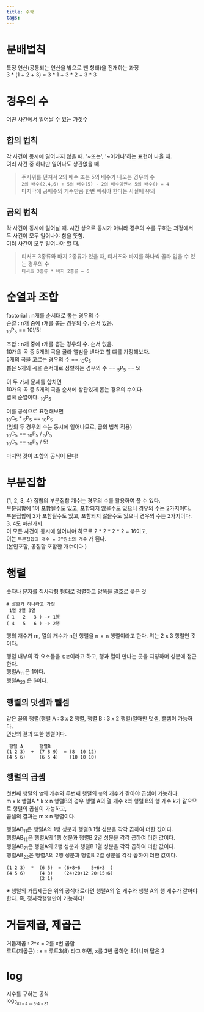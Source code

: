 ```yaml
---
title: 수학
tags:
---
```


# 분배법칙
특정 연산(공통되는 연산을 밖으로 뺀 형태)을 전개하는 과정  
3 * (1 + 2 + 3) = 3 * 1 + 3 * 2 + 3 * 3  


# 경우의 수
어떤 사건에서 일어날 수 있는 가짓수  

## 합의 법칙
각 사건이 동시에 일어나지 않을 때. '~또는', '~이거나'하는 표현이 나올 때.  
여러 사건 중 하나만 일어나도 상관없을 때.  
> 주사위를 던져서 2의 배수 또는 5의 배수가 나오는 경우의 수  
`2의 배수(2,4,6) + 5의 배수(5) - 2의 배수이면서 5의 배수() = 4`  
마지막에 공배수의 개수만큼 한번 빼줘야 한다는 사실에 유의  

## 곱의 법칙
각 사건이 동시에 일어날 때. 시간 상으로 동시가 아니라 경우의 수를 구하는 과정에서 두 사건이 모두 일어나야 함을 뜻함.  
여러 사건이 모두 일어나야 할 때.  
> 티셔츠 3종류와 바지 2종류가 있을 때, 티셔츠와 바지를 하나씩 골라 입을 수 있는 경우의 수  
`티셔츠 3종류 * 바지 2종류 = 6`  

# 순열과 조합
factorial : n개를 순서대로 뽑는 경우의 수  
순열 : n개 중에 r개를 뽑는 경우의 수. 순서 있음.  
<sub>10</sub>P<sub>5</sub> == 10!/5!  

조합 : n개 중에 r개를 뽑는 경우의 수. 순서 없음.  
10개의 곡 중 5개의 곡을 골라 앨범을 낸다고 할 떄를 가정해보자.  
5개의 곡을 고르는 경우의 수 == <sub>10</sub>C<sub>5</sub>  
뽑은 5개의 곡을 순서대로 정렬하는 경우의 수 == <sub>5</sub>P<sub>5</sub> == 5!  

이 두 가지 문제를 합치면  
10개의 곡 중 5개의 곡을 순서에 상관있게 뽑는 경우의 수이다.  
결국 순열이다. <sub>10</sub>P<sub>5</sub>  

이를 공식으로 표현해보면  
<sub>10</sub>C<sub>5</sub> * <sub>5</sub>P<sub>5</sub> == <sub>10</sub>P<sub>5</sub>  
(앞의 두 경우의 수는 동시에 일어나므로, 곱의 법칙 적용)  
<sub>10</sub>C<sub>5</sub> == <sub>10</sub>P<sub>5</sub> / <sub>5</sub>P<sub>5</sub>  
<sub>10</sub>C<sub>5</sub> == <sub>10</sub>P<sub>5</sub> / 5!  

마지막 것이 조합의 공식이 된다!  


# 부분집합
{1, 2, 3, 4} 집합의 부분집합 개수는 경우의 수를 활용하여 풀 수 있다.  
부분집합에 1이 포함될수도 있고, 포함되지 않을수도 있으니 경우의 수는 2가지이다.  
부분집합에 2가 포함될수도 있고, 포함되지 않을수도 있으니 경우의 수는 2가지이다.  
3, 4도 마찬가지.  
이 모든 사건이 동시에 일어나야 하므로 2 * 2 * 2 * 2 = 16이고,  
이는 `부분집합의 개수 = 2^원소의 개수` 가 된다.  
(본인포함, 공집합 포함한 개수이다.)  


# 행렬
숫자나 문자를 직사각형 형태로 정렬하고 양쪽을 괄호로 묶은 것  

```
# 괄호가 하나라고 가정
 1열 2열 3열
( 1   2   3 ) -> 1행
( 4   5   6 ) -> 2행
```

행의 개수가 m, 열의 개수가 n인 행렬을 `m x n` 행렬이라고 한다. 위는 2 x 3 행렬인 것이다.  

행렬 내부의 각 요소들을 `성분`이라고 하고, 행과 열이 만나는 곳을 지칭하며 성분에 접근한다.  
행렬A<sub>11</sub> 은 1이다.  
행렬A<sub>23</sub> 은 6이다.  

## 행렬의 덧셈과 뺄셈
같은 꼴의 행렬(행렬 A : 3 x 2 행렬, 행렬 B : 3 x 2 행렬)일때만 덧셈, 뺄셈이 가능하다.  
연산의 결과 또한 행렬이다.  

```
 행렬 A      행렬B
(1 2 3)  +  (7 8 9)  = (8  10 12)
(4 5 6)     (6 5 4)    (10 10 10)
```

## 행렬의 곱셈
첫번째 행렬의 `열`의 개수와 두번째 행렬의 `행`의 개수가 같아야 곱셈이 가능하다.  
m x k 행렬A * k x n 행렬B의 경우 
행렬 A의 열 개수 k와 행렬 B의 행 개수 k가 같으므로 행렬의 곱셈이 가능하고,  
곱셈의 결과는 m x n 행렬이다.  

행렬AB<sub>11</sub>은 행렬A의 1행 성분과 행렬B 1열 성분을 각각 곱하여 더한 값이다.  
행렬AB<sub>12</sub>은 행렬A의 1행 성분과 행렬B 2열 성분을 각각 곱하여 더한 값이다.  
행렬AB<sub>21</sub>은 행렬A의 2행 성분과 행렬B 1열 성분을 각각 곱하여 더한 값이다.  
행렬AB<sub>22</sub>은 행렬A의 2행 성분과 행렬B 2열 성분을 각각 곱하여 더한 값이다.  

```
(1 2 3)  *  (6 5)  = (6+8+6    5+6+3  )
(4 5 6)     (4 3)    (24+20+12 20+15+6)
            (2 1)
```

※ 행렬의 거듭제곱은 위의 공식대로라면 행렬A의 열 개수와 행렬 A의 행 개수가 같아야한다. 즉, 정사각행렬만이 가능하다!  

# 거듭제곱, 제곱근
거듭제곱 : 2^x = 2를 x번 곱함  
루트(제곱근) : x = 루트3(8) 라고 하면, x를 3번 곱하면 8이니까 답은 2

# log
지수를 구하는 공식  
log<sub>3<sub>81 = 4  `==` 3^4 = 81  